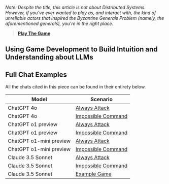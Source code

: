 _Note: Despite the title, this article is not about Distributed Systems. However, if you've ever wanted to play as, and interact with, the kind of unreliable actors that inspired the Byzantine Generals Problem (namely, the aforementioned generals), you're in the right place._

> **[Play The Game](game)**

## Using Game Development to Build Intuition and Understanding about LLMs














## Full Chat Examples

All the chats cited in this piece can be found in their entirety below.

| Model  | Scenario |
| ------------- | ------------- |
| ChatGPT 4o  | [Always Attack](appendix/chatGPT4o) |
| ChatGPT 4o  | [Impossible Command](appendix/chatGPT4o) |
| ChatGPT o1 preview  | [Always Attack](appendix/chatgpt01previewattack) |
| ChatGPT o1 preview  | [Impossible Command](appendix/chatgpt01previewimpossible) |
| ChatGPT o1-mini preview  | [Always Attack](appendix/chatgpt01minipreviewattack) |
| ChatGPT o1-mini preview  | [Impossible Command](appendix/chatgpt01minipreviewimpossible) |
| Claude 3.5 Sonnet  | [Always Attack](appendix/claude3_5attack)  |
| Claude 3.5 Sonnet  | [Impossible Command](appendix/claude3_5impossible)  |
| Claude 3.5 Sonnet  | [Example Game](appendix/claude3_5game)  |